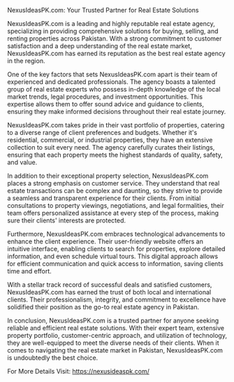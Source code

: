 NexusIdeasPK.com: Your Trusted Partner for Real Estate Solutions

NexusIdeasPK.com is a leading and highly reputable real estate agency, specializing in providing comprehensive solutions for buying, selling, and renting properties across Pakistan. With a strong commitment to customer satisfaction and a deep understanding of the real estate market, NexusIdeasPK.com has earned its reputation as the best real estate agency in the region.

One of the key factors that sets NexusIdeasPK.com apart is their team of experienced and dedicated professionals. The agency boasts a talented group of real estate experts who possess in-depth knowledge of the local market trends, legal procedures, and investment opportunities. This expertise allows them to offer sound advice and guidance to clients, ensuring they make informed decisions throughout their real estate journey.

NexusIdeasPK.com takes pride in their vast portfolio of properties, catering to a diverse range of client preferences and budgets. Whether it's residential, commercial, or industrial properties, they have an extensive collection to suit every need. The agency carefully curates their listings, ensuring that each property meets the highest standards of quality, safety, and value.

In addition to their exceptional property selection, NexusIdeasPK.com places a strong emphasis on customer service. They understand that real estate transactions can be complex and daunting, so they strive to provide a seamless and transparent experience for their clients. From initial consultations to property viewings, negotiations, and legal formalities, their team offers personalized assistance at every step of the process, making sure their clients' interests are protected.

Furthermore, NexusIdeasPK.com embraces technological advancements to enhance the client experience. Their user-friendly website offers an intuitive interface, enabling clients to search for properties, explore detailed information, and even schedule virtual tours. This digital approach allows for efficient communication and quick access to information, saving clients time and effort.

With a stellar track record of successful deals and satisfied customers, NexusIdeasPK.com has earned the trust of both local and international clients. Their professionalism, integrity, and commitment to excellence have solidified their position as the go-to real estate agency in Pakistan.

In conclusion, NexusIdeasPK.com is a trusted partner for anyone seeking reliable and efficient real estate solutions. With their expert team, extensive property portfolio, customer-centric approach, and utilization of technology, they are well-equipped to meet the diverse needs of their clients. When it comes to navigating the real estate market in Pakistan, NexusIdeasPK.com is undoubtedly the best choice.

For More Details Visit: https://nexusideaspk.com/
